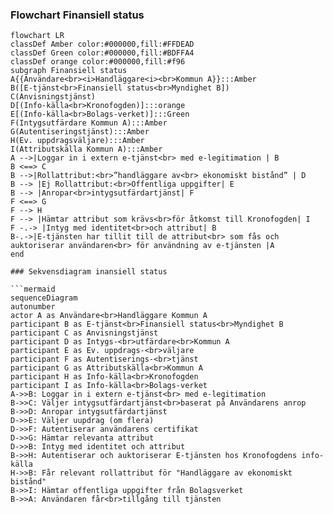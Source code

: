 ### Flowchart Finansiell status

```mermaid
flowchart LR
classDef Amber color:#000000,fill:#FFDEAD
classDef Green color:#000000,fill:#BDFFA4
classDef orange color:#000000,fill:#f96
subgraph Finansiell status
A{{Användare<br><i>Handläggare<i><br>Kommun A}}:::Amber
B([E-tjänst<br>Finansiell status<br>Myndighet B])
C(Anvisningstjänst)
D[(Info-källa<br>Kronofogden)]:::orange
E[(Info-källa<br>Bolags-verket)]:::Green
F(Intygsutfärdare Kommun A):::Amber
G(Autentiseringstjänst):::Amber
H(Ev. uppdragsväljare):::Amber
I(Attributskälla Kommun A):::Amber
A -->|Loggar in i extern e-tjänst<br> med e-legitimation | B
B <==> C
B -->|Rollattribut:<br>”handläggare av<br> ekonomiskt bistånd” | D
B --> |Ej Rollattribut:<br>Offentliga uppgifter| E
B --> |Anropar<br>intygsutfärdartjänst| F
F <==> G
F --> H
F --> |Hämtar attribut som krävs<br>för åtkomst till Kronofogden| I
F -.-> |Intyg med identitet<br>och attribut| B
B-.->|E-tjänsten har tillit till de attribut<br> som fås och auktoriserar användaren<br> för användning av e-tjänsten |A
end

### Sekvensdiagram inansiell status

```mermaid
sequenceDiagram 
autonumber
actor A as Användare<br>Handläggare Kommun A
participant B as E-tjänst<br>Finansiell status<br>Myndighet B
participant C as Anvisningstjänst
participant D as Intygs-<br>utfärdare<br>Kommun A
participant E as Ev. uppdrags-<br>väljare
participant F as Autentiserings-<br>tjänst
participant G as Attributskälla<br>Kommun A
participant H as Info-källa<br>Kronofogden
participant I as Info-källa<br>Bolags-verket
A->>B: Loggar in i extern e-tjänst<br> med e-legitimation
B->>C: Väljer intygsutfärdartjänst<br>baserat på Användarens anrop
B->>D: Anropar intygsutfärdartjänst
D->>E: Väljer uupdrag (om flera)
D->>F: Autentiserar användarens certifikat
D->>G: Hämtar relevanta attribut
D->>B: Intyg med identitet och attribut
B->>H: Autentiserar och auktoriserar E-tjänsten hos Kronofogdens info-källa
H->>B: Får relevant rollattribut för "Handläggare av ekonomiskt bistånd"
B->>I: Hämtar offentliga uppgifter från Bolagsverket
B->>A: Användaren får<br>tillgång till tjänsten



